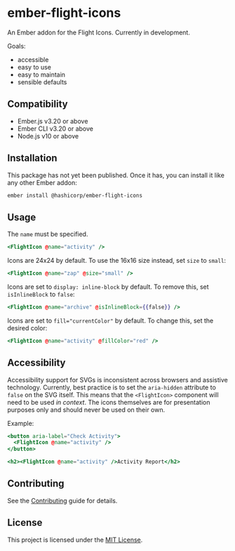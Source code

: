 ember-flight-icons
==============================================================================

An Ember addon for the Flight Icons. Currently in development.

Goals:

* accessible
* easy to use
* easy to maintain
* sensible defaults

Compatibility
------------------------------------------------------------------------------

* Ember.js v3.20 or above
* Ember CLI v3.20 or above
* Node.js v10 or above

Installation
------------------------------------------------------------------------------

This package has not yet been published. Once it has, you can install it like any other Ember addon:

```bash
ember install @hashicorp/ember-flight-icons
```

Usage
------------------------------------------------------------------------------
The `name` must be specified.

```hbs
<FlightIcon @name="activity" />
```

Icons are 24x24 by default. To use the 16x16 size instead, set `size` to `small`:

```hbs
<FlightIcon @name="zap" @size="small" />
```

Icons are set to `display: inline-block` by default. To remove this, set `isInlineBlock` to `false`:

```hbs
<FlightIcon @name="archive" @isInlineBlock={{false}} />
```

Icons are set to `fill="currentColor"` by default. To change this, set the desired color:

```hbs
<FlightIcon @name="activity" @fillColor="red" />
```

Accessibility
------------------------------------------------------------------------------

Accessibility support for SVGs is inconsistent across browsers and assistive technology. Currently, best practice is to set the `aria-hidden` attribute to `false` on the SVG itself.
This means that the `<FlightIcon>` component will need to be used _in context_.
The icons themselves are for presentation purposes only and should never be used on their own.

Example:

```hbs
<button aria-label="Check Activity">
  <FlightIcon @name="activity" />
</button>
```

```hbs
<h2><FlightIcon @name="activity" />Activity Report</h2>
```

Contributing
------------------------------------------------------------------------------

See the [Contributing](CONTRIBUTING.md) guide for details.

License
------------------------------------------------------------------------------

This project is licensed under the [MIT License](LICENSE.md).
